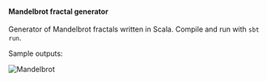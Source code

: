 #### Mandelbrot fractal generator

Generator of Mandelbrot fractals written in Scala. Compile and run with `sbt run`.

Sample outputs:

![Mandelbrot](https://raw.githubusercontent.com/mkrcah/fractal-generator/master/sample-outputs/mandelbrot-all.png "Mandelbrot set")